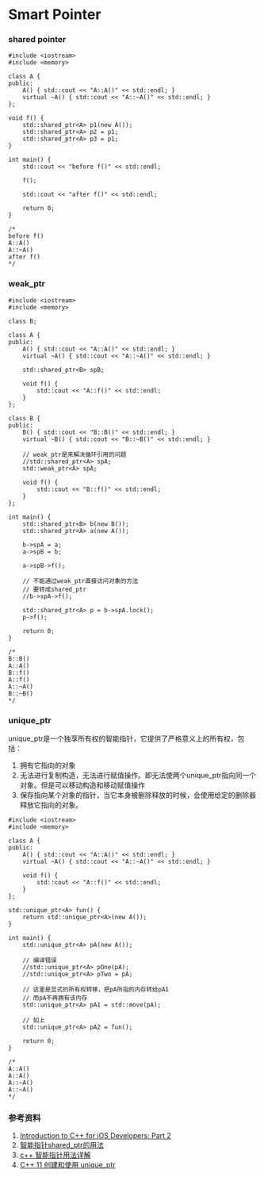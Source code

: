 # Smart Pointer

### shared pointer

```
#include <iostream>
#include <memory>

class A {
public:
	A() { std::cout << "A::A()" << std::endl; }
	virtual ~A() { std::cout << "A::~A()" << std::endl; }
};

void f() {
	std::shared_ptr<A> p1(new A());
	std::shared_ptr<A> p2 = p1;
	std::shared_ptr<A> p3 = p1;
}

int main() {
	std::cout << "before f()" << std::endl;

	f();

	std::cout << "after f()" << std::endl;

	return 0;
}

/*
before f()
A::A()
A::~A()
after f()
*/
```

### weak_ptr

```
#include <iostream>
#include <memory>

class B;

class A {
public:
	A() { std::cout << "A::A()" << std::endl; }
	virtual ~A() { std::cout << "A::~A()" << std::endl; }

	std::shared_ptr<B> spB;

	void f() {
		std::cout << "A::f()" << std::endl;
	}
};

class B {
public:
	B() { std::cout << "B::B()" << std::endl; }
	virtual ~B() { std::cout << "B::~B()" << std::endl; }

    // weak_ptr是来解决循环引用的问题
	//std::shared_ptr<A> spA;
	std::weak_ptr<A> spA;

	void f() {
		std::cout << "B::f()" << std::endl;
	}
};

int main() {
	std::shared_ptr<B> b(new B());
	std::shared_ptr<A> a(new A());

	b->spA = a;
	a->spB = b;

	a->spB->f();

	// 不能通过weak_ptr直接访问对象的方法
	// 要转成shared_ptr
	//b->spA->f();

	std::shared_ptr<A> p = b->spA.lock();
	p->f();

	return 0;
}

/*
B::B()
A::A()
B::f()
A::f()
A::~A()
B::~B()
*/
```

### unique_ptr

unique_ptr是一个独享所有权的智能指针，它提供了严格意义上的所有权，包括：
1. 拥有它指向的对象
2. 无法进行复制构造，无法进行赋值操作。即无法使两个unique_ptr指向同一个对象。但是可以移动构造和移动赋值操作
3. 保存指向某个对象的指针，当它本身被删除释放的时候，会使用给定的删除器释放它指向的对象。

```
#include <iostream>
#include <memory>

class A {
public:
	A() { std::cout << "A::A()" << std::endl; }
	virtual ~A() { std::cout << "A::~A()" << std::endl; }

	void f() {
		std::cout << "A::f()" << std::endl;
	}
};

std::unique_ptr<A> fun() {
	return std::unique_ptr<A>(new A());
}

int main() {
	std::unique_ptr<A> pA(new A());

    // 编译错误
	//std::unique_ptr<A> pOne(pA);
	//std::unique_ptr<A> pTwo = pA;

    // 这里是显式的所有权转移，把pA所指的内存转给pA1
    // 而pA不再拥有该内存
	std::unique_ptr<A> pA1 = std::move(pA);

    // 如上
	std::unique_ptr<A> pA2 = fun();

	return 0;
}

/*
A::A()
A::A()
A::~A()
A::~A()
*/
```

### 参考资料

1. [Introduction to C++ for iOS Developers: Part 2](https://www.raywenderlich.com/2483-introduction-to-c-for-ios-developers-part-2)
2. [智能指针shared_ptr的用法](https://www.cnblogs.com/jiayayao/p/6128877.html)
3. [c++ 智能指针用法详解](https://www.cnblogs.com/TenosDoIt/p/3456704.html)
4. [C++ 11 创建和使用 unique_ptr](https://www.cnblogs.com/DswCnblog/p/5628195.html)